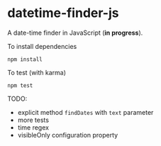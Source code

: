 # datetime-finder-js
A date-time finder in JavaScript (**in progress**).

To install dependencies
```
npm install
```
To test (with karma)
```
npm test
```

TODO:
- explicit method `findDates` with `text` parameter
- more tests
- time regex
- visibleOnly configuration property
